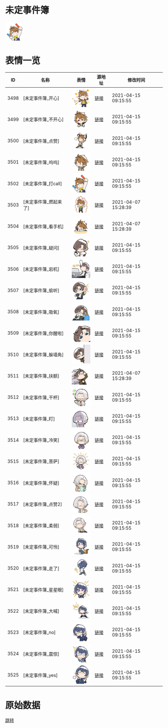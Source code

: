 # 未定事件簿

<img src="./cover.png" height="60" alt="cover" />

# 表情一览

|ID|名称|表情|源地址|修改时间|
|----|----|----|----|----|
|3498|[未定事件簿_开心]|<img src="./pic/003498_%5B未定事件簿_开心%5D.png" height="60" alt="开心"/>|[链接](http://i0.hdslb.com/bfs/emote/2111edee2700ceccef6d0e3679317bdfcb0b5f03.png)|2021-04-15 09:15:55|
|3499|[未定事件簿_不开心]|<img src="./pic/003499_%5B未定事件簿_不开心%5D.png" height="60" alt="不开心"/>|[链接](http://i0.hdslb.com/bfs/emote/5acc72a1f86b030ff15e16398634338d6b951737.png)|2021-04-15 09:15:55|
|3500|[未定事件簿_点赞]|<img src="./pic/003500_%5B未定事件簿_点赞%5D.png" height="60" alt="点赞"/>|[链接](http://i0.hdslb.com/bfs/emote/722f39e3246e295bb22626c25ec11985db854476.png)|2021-04-15 09:15:55|
|3501|[未定事件簿_呜呜]|<img src="./pic/003501_%5B未定事件簿_呜呜%5D.png" height="60" alt="呜呜"/>|[链接](http://i0.hdslb.com/bfs/emote/6e9c90f7d5c10dc310bbc7b20fb54a630e0695e3.png)|2021-04-15 09:15:55|
|3502|[未定事件簿_打call]|<img src="./pic/003502_%5B未定事件簿_打call%5D.png" height="60" alt="打call"/>|[链接](http://i0.hdslb.com/bfs/emote/c66b6e1b30f7bf3fe243c664e34e352e49f868c1.png)|2021-04-15 09:15:55|
|3503|[未定事件簿_燃起来了]|<img src="./pic/003503_%5B未定事件簿_燃起来了%5D.png" height="60" alt="燃起来了"/>|[链接](http://i0.hdslb.com/bfs/emote/8f5467784d2e9f9a968852f5feeef26f60438f21.png)|2021-04-07 15:28:39|
|3504|[未定事件簿_看手机]|<img src="./pic/003504_%5B未定事件簿_看手机%5D.png" height="60" alt="看手机"/>|[链接](http://i0.hdslb.com/bfs/emote/05f361383ba936b32f9ddf5a35bc13e9ba790aaf.png)|2021-04-07 15:28:39|
|3505|[未定事件簿_疑问]|<img src="./pic/003505_%5B未定事件簿_疑问%5D.png" height="60" alt="疑问"/>|[链接](http://i0.hdslb.com/bfs/emote/78cde00d1177341ec3331d54ddf9d3452df6a985.png)|2021-04-15 09:15:55|
|3506|[未定事件簿_宕机]|<img src="./pic/003506_%5B未定事件簿_宕机%5D.png" height="60" alt="宕机"/>|[链接](http://i0.hdslb.com/bfs/emote/b2f88b07629c5de56e81b695ee1fe0e62fc96efd.png)|2021-04-15 09:15:55|
|3507|[未定事件簿_偷听]|<img src="./pic/003507_%5B未定事件簿_偷听%5D.png" height="60" alt="偷听"/>|[链接](http://i0.hdslb.com/bfs/emote/8040667af8c959e5c74cc920f4f6c1fbde8ceec6.png)|2021-04-15 09:15:55|
|3508|[未定事件簿_吸氧]|<img src="./pic/003508_%5B未定事件簿_吸氧%5D.png" height="60" alt="吸氧"/>|[链接](http://i0.hdslb.com/bfs/emote/7e4e99fdf1fc5ad1a2fe55fa1e70b156a4ea1dbb.png)|2021-04-15 09:15:55|
|3509|[未定事件簿_你醒啦]|<img src="./pic/003509_%5B未定事件簿_你醒啦%5D.png" height="60" alt="你醒啦"/>|[链接](http://i0.hdslb.com/bfs/emote/70325c200a5cd7b20b8c82a1a7646cb575a7a63f.png)|2021-04-15 09:15:55|
|3510|[未定事件簿_躲墙角]|<img src="./pic/003510_%5B未定事件簿_躲墙角%5D.png" height="60" alt="躲墙角"/>|[链接](http://i0.hdslb.com/bfs/emote/3abec95513f8fa73f23f22275776fde0420f4754.png)|2021-04-15 09:15:55|
|3511|[未定事件簿_扶额]|<img src="./pic/003511_%5B未定事件簿_扶额%5D.png" height="60" alt="扶额"/>|[链接](http://i0.hdslb.com/bfs/emote/6ae47e42060467e9fa9dca1ba6f2169d25fa351d.png)|2021-04-07 15:28:39|
|3512|[未定事件簿_干杯]|<img src="./pic/003512_%5B未定事件簿_干杯%5D.png" height="60" alt="干杯"/>|[链接](http://i0.hdslb.com/bfs/emote/13e7c50674067fe13392f5479a79e1f726bf3ee2.png)|2021-04-15 09:15:55|
|3513|[未定事件簿_盯]|<img src="./pic/003513_%5B未定事件簿_盯%5D.png" height="60" alt="盯"/>|[链接](http://i0.hdslb.com/bfs/emote/498843a309a537e23c613cec73bdcd59ea6ce842.png)|2021-04-15 09:15:55|
|3514|[未定事件簿_冷笑]|<img src="./pic/003514_%5B未定事件簿_冷笑%5D.png" height="60" alt="冷笑"/>|[链接](http://i0.hdslb.com/bfs/emote/fe12d02d05a383cd063b0717d8de99b717490c90.png)|2021-04-15 09:15:55|
|3515|[未定事件簿_菩萨]|<img src="./pic/003515_%5B未定事件簿_菩萨%5D.png" height="60" alt="菩萨"/>|[链接](http://i0.hdslb.com/bfs/emote/0c307729a5072182f86efbfae1dc54cc34b6d784.png)|2021-04-15 09:15:55|
|3516|[未定事件簿_怀疑]|<img src="./pic/003516_%5B未定事件簿_怀疑%5D.png" height="60" alt="怀疑"/>|[链接](http://i0.hdslb.com/bfs/emote/16078ba24ecd37983cb55564feebfca3fbe1f2b6.png)|2021-04-15 09:15:55|
|3517|[未定事件簿_点赞2]|<img src="./pic/003517_%5B未定事件簿_点赞2%5D.png" height="60" alt="点赞2"/>|[链接](http://i0.hdslb.com/bfs/emote/a75498908611c7ddedc6c5197a91da239778b992.png)|2021-04-15 09:15:55|
|3518|[未定事件簿_柔弱]|<img src="./pic/003518_%5B未定事件簿_柔弱%5D.png" height="60" alt="柔弱"/>|[链接](http://i0.hdslb.com/bfs/emote/e2aab1be87d83975c4433b8d192e85f2908a56cb.png)|2021-04-15 09:15:55|
|3519|[未定事件簿_可怜]|<img src="./pic/003519_%5B未定事件簿_可怜%5D.png" height="60" alt="可怜"/>|[链接](http://i0.hdslb.com/bfs/emote/d2d430898ea6e14bc8b0e5c3089efc84bdd2c777.png)|2021-04-15 09:15:55|
|3520|[未定事件簿_走了]|<img src="./pic/003520_%5B未定事件簿_走了%5D.png" height="60" alt="走了"/>|[链接](http://i0.hdslb.com/bfs/emote/6979b4f23ab86ecbe4dff313a38b674eeef53d50.png)|2021-04-15 09:15:55|
|3521|[未定事件簿_星星眼]|<img src="./pic/003521_%5B未定事件簿_星星眼%5D.png" height="60" alt="星星眼"/>|[链接](http://i0.hdslb.com/bfs/emote/b19889f867ebc5bb77b6caf4c6fe3d655ea154f9.png)|2021-04-15 09:15:55|
|3522|[未定事件簿_大喊]|<img src="./pic/003522_%5B未定事件簿_大喊%5D.png" height="60" alt="大喊"/>|[链接](http://i0.hdslb.com/bfs/emote/271bad242b58636f13c21bc248000157192c7146.png)|2021-04-15 09:15:55|
|3523|[未定事件簿_no]|<img src="./pic/003523_%5B未定事件簿_no%5D.png" height="60" alt="no"/>|[链接](http://i0.hdslb.com/bfs/emote/d26665897605d2f665adb260dee9edbce5cd04e9.png)|2021-04-15 09:15:55|
|3524|[未定事件簿_震惊]|<img src="./pic/003524_%5B未定事件簿_震惊%5D.png" height="60" alt="震惊"/>|[链接](http://i0.hdslb.com/bfs/emote/ffe92fdf61f55d3e930e5d39b88b418a8c85ac60.png)|2021-04-15 09:15:55|
|3525|[未定事件簿_yes]|<img src="./pic/003525_%5B未定事件簿_yes%5D.png" height="60" alt="yes"/>|[链接](http://i0.hdslb.com/bfs/emote/0c4e3f99ed9ec4e6d7488486898720ab09c93678.png)|2021-04-15 09:15:55|

# 原始数据

[跳转](./raw.json)

